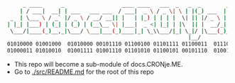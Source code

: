 ```sh
      _ ____      _                  ____ ____   ___  _   _  _        __  __ _____ 
     | / ___|  __| | ___   ___ ___  / ___|  _ \ / _ \| \ | |(_) ___  |  \/  | ____|
  _  | \___ \ / _` |/ _ \ / __/ __|| |   | |_) | | | |  \| || |/ _ \ | |\/| |  _|  
 | |_| |___) | (_| | (_) | (__\__ \| |___|  _ <| |_| | |\  || |  __/_| |  | | |___ 
  \___/|____(_)__,_|\___/ \___|___(_)____|_| \_\\___/|_| \_|/ |\___(_)_|  |_|_____|
                                                          |__/                                   
 01010000 01001000  01010000 00101110 01100100 01101111 01100011  01110011 00101110 
 01000011 01010010  01001111 01001110 01101010 01100101 00101110  01001101 01000101
```

- This repo will become a sub-module of docs.CRONje.ME.
- Go to [./src/README.md](./src/README.md) for the root of this repo